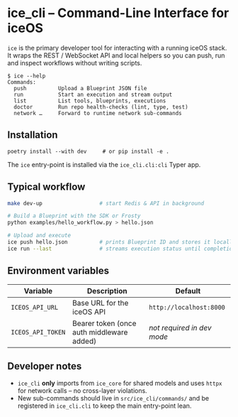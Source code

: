# ice_cli – Command-Line Interface for iceOS

`ice` is the primary developer tool for interacting with a running iceOS stack.
It wraps the REST / WebSocket API and local helpers so you can push, run and
inspect workflows without writing scripts.

```
$ ice --help
Commands:
  push          Upload a Blueprint JSON file
  run           Start an execution and stream output
  list          List tools, blueprints, executions
  doctor        Run repo health-checks (lint, type, test)
  network …     Forward to runtime network sub-commands
```

## Installation
```
poetry install --with dev     # or pip install -e .
```
The `ice` entry-point is installed via the `ice_cli.cli:cli` Typer app.

## Typical workflow
```bash
make dev-up                  # start Redis & API in background

# Build a Blueprint with the SDK or Frosty
python examples/hello_workflow.py > hello.json

# Upload and execute
ice push hello.json          # prints Blueprint ID and stores it locally
ice run --last               # streams execution status until completion
```

## Environment variables
| Variable          | Description                                | Default                    |
|-------------------|--------------------------------------------|----------------------------|
| `ICEOS_API_URL`   | Base URL for the iceOS API                 | `http://localhost:8000`    |
| `ICEOS_API_TOKEN` | Bearer token (once auth middleware added)  | *not required in dev mode* |

## Developer notes
* `ice_cli` **only** imports from `ice_core` for shared models and uses
  `httpx` for network calls – no cross-layer violations.
* New sub-commands should live in `src/ice_cli/commands/` and be registered
  in `ice_cli.cli` to keep the main entry-point lean.
